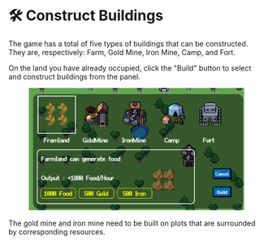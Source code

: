 # 🛠 Construct Buildings

The game has a total of five types of buildings that can be constructed. They are, respectively: Farm, Gold Mine, Iron Mine, Camp, and Fort.

On the land you have already occupied, click the "Build" button to select and construct buildings from the panel.

<figure><img src="../../.gitbook/assets/image (15).png" alt=""><figcaption></figcaption></figure>

The gold mine and iron mine need to be built on plots that are surrounded by corresponding resources.
